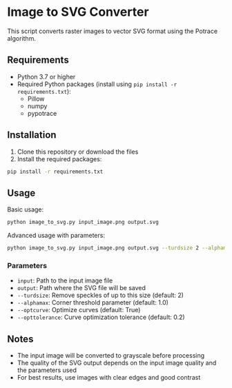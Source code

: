 # Image to SVG Converter

This script converts raster images to vector SVG format using the Potrace algorithm.

## Requirements

- Python 3.7 or higher
- Required Python packages (install using `pip install -r requirements.txt`):
  - Pillow
  - numpy
  - pypotrace

## Installation

1. Clone this repository or download the files
2. Install the required packages:
```bash
pip install -r requirements.txt
```

## Usage

Basic usage:
```bash
python image_to_svg.py input_image.png output.svg
```

Advanced usage with parameters:
```bash
python image_to_svg.py input_image.png output.svg --turdsize 2 --alphamax 1.0 --optcurve True --opttolerance 0.2
```

### Parameters

- `input`: Path to the input image file
- `output`: Path where the SVG file will be saved
- `--turdsize`: Remove speckles of up to this size (default: 2)
- `--alphamax`: Corner threshold parameter (default: 1.0)
- `--optcurve`: Optimize curves (default: True)
- `--opttolerance`: Curve optimization tolerance (default: 0.2)

## Notes

- The input image will be converted to grayscale before processing
- The quality of the SVG output depends on the input image quality and the parameters used
- For best results, use images with clear edges and good contrast 